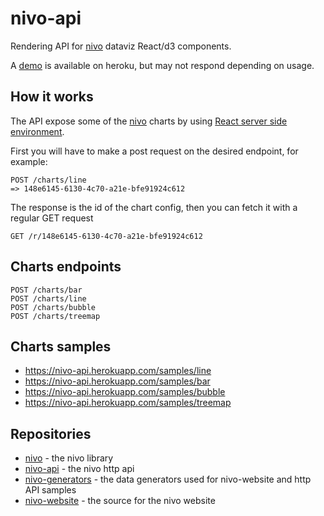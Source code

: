 # nivo-api

Rendering API for [nivo](https://github.com/plouc/nivo) dataviz React/d3 components.

A [demo](https://nivo-api.herokuapp.com/) is available on heroku, but may not respond depending on usage.

## How it works

The API expose some of the [nivo](https://github.com/plouc/nivo) charts by using [React server side environment](https://facebook.github.io/react/docs/environments.html).

First you will have to make a post request on the desired endpoint, for example:

```
POST /charts/line
=> 148e6145-6130-4c70-a21e-bfe91924c612
```

The response is the id of the chart config, then you can fetch it with a regular GET request

```
GET /r/148e6145-6130-4c70-a21e-bfe91924c612
```

## Charts endpoints

```
POST /charts/bar
POST /charts/line
POST /charts/bubble
POST /charts/treemap
```

## Charts samples

- https://nivo-api.herokuapp.com/samples/line
- https://nivo-api.herokuapp.com/samples/bar
- https://nivo-api.herokuapp.com/samples/bubble
- https://nivo-api.herokuapp.com/samples/treemap

## Repositories

- [nivo](https://github.com/plouc/nivo) - the nivo library
- [nivo-api](https://github.com/plouc/nivo-api) - the nivo http api
- [nivo-generators](https://github.com/plouc/nivo-generators) - the data generators used for nivo-website and http API samples
- [nivo-website](https://github.com/plouc/nivo-website) - the source for the nivo website
